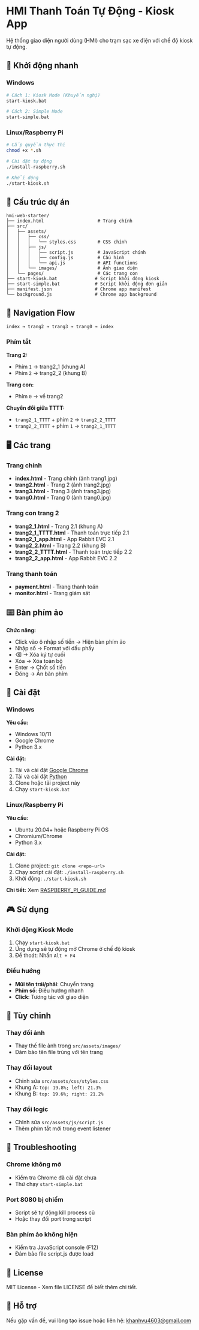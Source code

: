 # HMI Thanh Toán Tự Động - Kiosk App

Hệ thống giao diện người dùng (HMI) cho trạm sạc xe điện với chế độ kiosk tự động.

## 🚀 Khởi động nhanh

### Windows
```bash
# Cách 1: Kiosk Mode (Khuyến nghị)
start-kiosk.bat

# Cách 2: Simple Mode
start-simple.bat
```

### Linux/Raspberry Pi
```bash
# Cấp quyền thực thi
chmod +x *.sh

# Cài đặt tự động
./install-raspberry.sh

# Khởi động
./start-kiosk.sh
```

## 📁 Cấu trúc dự án

```
hmi-web-starter/
├── index.html                    # Trang chính
├── src/
│   ├── assets/
│   │   ├── css/
│   │   │   └── styles.css        # CSS chính
│   │   ├── js/
│   │   │   ├── script.js         # JavaScript chính
│   │   │   ├── config.js         # Cấu hình
│   │   │   └── api.js            # API functions
│   │   └── images/               # Ảnh giao diện
│   └── pages/                    # Các trang con
├── start-kiosk.bat              # Script khởi động kiosk
├── start-simple.bat             # Script khởi động đơn giản
├── manifest.json                # Chrome app manifest
└── background.js                # Chrome app background
```

## 🎯 Navigation Flow

```
index → trang2 → trang3 → trang0 → index
```

### Phím tắt

**Trang 2:**
- Phím `1` → trang2_1 (khung A)
- Phím `2` → trang2_2 (khung B)

**Trang con:**
- Phím `0` → về trang2

**Chuyển đổi giữa TTTT:**
- `trang2_1_TTTT` + phím `2` → `trang2_2_TTTT`
- `trang2_2_TTTT` + phím `1` → `trang2_1_TTTT`

## 🖥️ Các trang

### Trang chính
- **index.html** - Trang chính (ảnh trang1.jpg)
- **trang2.html** - Trang 2 (ảnh trang2.jpg)
- **trang3.html** - Trang 3 (ảnh trang3.jpg)
- **trang0.html** - Trang 0 (ảnh trang0.jpg)

### Trang con trang 2
- **trang2_1.html** - Trang 2.1 (khung A)
- **trang2_1_TTTT.html** - Thanh toán trực tiếp 2.1
- **trang2_1_app.html** - App Rabbit EVC 2.1
- **trang2_2.html** - Trang 2.2 (khung B)
- **trang2_2_TTTT.html** - Thanh toán trực tiếp 2.2
- **trang2_2_app.html** - App Rabbit EVC 2.2

### Trang thanh toán
- **payment.html** - Trang thanh toán
- **monitor.html** - Trang giám sát

## ⌨️ Bàn phím ảo

**Chức năng:**
- Click vào ô nhập số tiền → Hiện bàn phím ảo
- Nhập số → Format với dấu phẩy
- ⌫ → Xóa ký tự cuối
- Xóa → Xóa toàn bộ
- Enter → Chốt số tiền
- Đóng → Ẩn bàn phím

## 🔧 Cài đặt

### Windows
**Yêu cầu:**
- Windows 10/11
- Google Chrome
- Python 3.x

**Cài đặt:**
1. Tải và cài đặt [Google Chrome](https://www.google.com/chrome/)
2. Tải và cài đặt [Python](https://www.python.org/downloads/)
3. Clone hoặc tải project này
4. Chạy `start-kiosk.bat`

### Linux/Raspberry Pi
**Yêu cầu:**
- Ubuntu 20.04+ hoặc Raspberry Pi OS
- Chromium/Chrome
- Python 3.x

**Cài đặt:**
1. Clone project: `git clone <repo-url>`
2. Chạy script cài đặt: `./install-raspberry.sh`
3. Khởi động: `./start-kiosk.sh`

**Chi tiết:** Xem [RASPBERRY_PI_GUIDE.md](RASPBERRY_PI_GUIDE.md)

## 🎮 Sử dụng

### Khởi động Kiosk Mode
1. Chạy `start-kiosk.bat`
2. Ứng dụng sẽ tự động mở Chrome ở chế độ kiosk
3. Để thoát: Nhấn `Alt + F4`

### Điều hướng
- **Mũi tên trái/phải**: Chuyển trang
- **Phím số**: Điều hướng nhanh
- **Click**: Tương tác với giao diện

## 🎨 Tùy chỉnh

### Thay đổi ảnh
- Thay thế file ảnh trong `src/assets/images/`
- Đảm bảo tên file trùng với tên trang

### Thay đổi layout
- Chỉnh sửa `src/assets/css/styles.css`
- Khung A: `top: 19.8%; left: 21.3%`
- Khung B: `top: 19.6%; right: 21.2%`

### Thay đổi logic
- Chỉnh sửa `src/assets/js/script.js`
- Thêm phím tắt mới trong event listener

## 🐛 Troubleshooting

### Chrome không mở
- Kiểm tra Chrome đã cài đặt chưa
- Thử chạy `start-simple.bat`

### Port 8080 bị chiếm
- Script sẽ tự động kill process cũ
- Hoặc thay đổi port trong script

### Bàn phím ảo không hiện
- Kiểm tra JavaScript console (F12)
- Đảm bảo file script.js được load

## 📝 License

MIT License - Xem file LICENSE để biết thêm chi tiết.

## 🤝 Hỗ trợ

Nếu gặp vấn đề, vui lòng tạo issue hoặc liên hệ: khanhvu4603@gmail.com